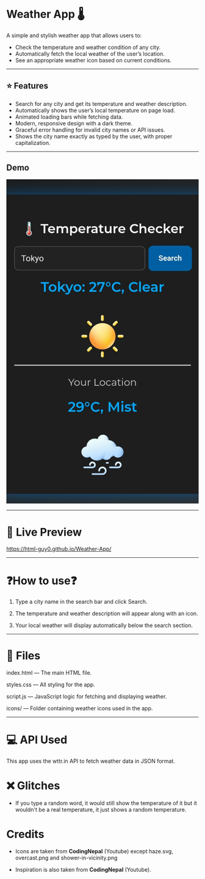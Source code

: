 # Weather App 🌡️

A simple and stylish weather app that allows users to:

- Check the temperature and weather condition of any city.
- Automatically fetch the local weather of the user’s location.
- See an appropriate weather icon based on current conditions.

---

## ⭐ Features

- Search for any city and get its temperature and weather description.
- Automatically shows the user’s local temperature on page load.
- Animated loading bars while fetching data.
- Modern, responsive design with a dark theme.
- Graceful error handling for invalid city names or API issues.
- Shows the city name exactly as typed by the user, with proper capitalization.

---

## Demo

![Weather App Demo](example.png)

---

# 🔴 Live Preview 

https://html-guy0.github.io/Weather-App/

---

# ❓How to use❓

1. Type a city name in the search bar and click Search.


2. The temperature and weather description will appear along with an icon.


3. Your local weather will display automatically below the search section.




---

# 📑 Files

index.html — The main HTML file.

styles.css — All styling for the app.

script.js — JavaScript logic for fetching and displaying weather.

icons/ — Folder containing weather icons used in the app.



---

# 💻 API Used

This app uses the wttr.in API to fetch weather data in JSON format.

# ❌ Glitches

- If you type a random word, it would still show the temperature of it but it wouldn't be a real temperature, it just shows a random temperature.

# Credits

- Icons are taken from **CodingNepal** (Youtube) except haze.svg, overcast.png and shower-in-vicinity.png

- Inspiration is also taken from **CodingNepal** (Youtube).

